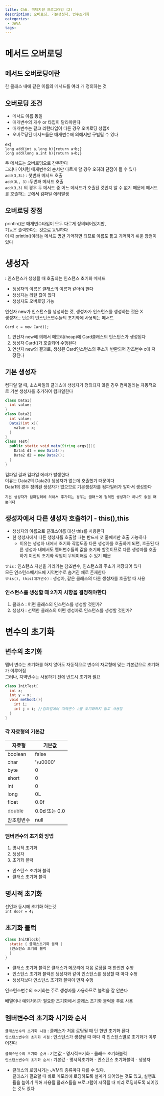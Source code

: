 ```yaml
---
title: Ch6. 객체지향 프로그래밍 (2)
description: 오버로딩, 기본생성자, 변수초기화  
categories:
 - JAVA
tags:
---  
```

# 메서드 오버로딩  
## 메서드 오버로딩이란  
한 클래스 내에 같은 이름의 메서드를 여러 개 정의하는 것  

## 오버로딩 조건  
* 메서드 이름 동일  
* 매개변수의 개수 or 타입이 달라야한다  
* 매개변수는 같고 리턴타입이 다른 경우 오버로딩 성립X  
* 오버로딩된 메서드들은 매개변수에 의해서만 구별될 수 있다  

ex)  
```long add(int a,long b){return a+b;}```  
```long add(long a,int b){return a+b;}```  

두 메서드는 오버로딩으로 간주한다  
그러나 이처럼 매개변수의 순서만 다르게 할 경우 오히려 단점이 될 수 있다  
```add(3,3L)``` : 첫번째 메서드 호출  
```add(3L, 3)``` :두번째 메서드 호출  
```add(3,3)``` 의 경우 두 메서드 중 어느 메서드가 호출된 것인지 알 수 없기 때문에
메서드를 호출하는 곳에서 컴파일 에러발생  

## 오버로딩 장점  
println()은 매개변수타입이 모두 다르게 정의되어있지만,  
기능은 출력한다는 것으로 동일하다  
이 때 println()이라는 메서드 명만 기억하면 되므로 이름도 짧고 기억하기 쉬운 장점이 있다  

# 생성자  
: 인스턴스가 생성될 때 호출되는 인스턴스 초기화 메서드  
* 생성자의 이름은 클래스의 이름과 같아야 한다  
* 생성자는 리턴 값이 없다  
* 생성자도 오버로딩 가능  

연산자 new가 인스턴스를 생성하는 것, 생성자가 인스턴스를 생성하는 것은 X  
생성자는 단순히 인스턴스변수들의 초기화에 사용되는 메서드  

```Card c = new Card();```  
1. 연산자 new에 의해서 메모리(heap)에 Card클래스의 인스턴스가 생성된다  
2. 생성자 Card()가 호출되어 수행된다  
3. 연산자 new의 결과로, 생성된 Card인스턴스의 주소가 반환되어 참조변수 c에 저장된다  

## 기본 생성자  
컴파일 할 때, 소스파일의 클래스에 생성자가 정의되지 않은 경우 컴파일러는 자동적으로 기본 생성자를 추가하여 컴파일한다  
```JAVA  
class Data1{
  int value;
}
class Data2{
  int value;
  Data2(int x){
    value = x;
  }
}
class Test{
  public static void main(String args[]){
    Data1 d1 = new Data1();
    Data2 d2 = new Data2();
  }
}

```  
컴파일 결과 컴파일 에러가 발생한다  
이유는 Data2의 Data2() 생성자가 없는데 호출했기 때문이다  
Data1의 경우 정의된 생성자가 없으므로 기본생성자를 컴파일러가 알아서 생성한다  

```기본 생성자가 컴파일러에 의해서 추가되는 경우는 클래스에 정의된 생성자가 하나도 없을 때 뿐이다```  


## 생성자에서 다른 생성자 호출하기 - this(),this  
* 생성자의 이름으로 클래스이름 대신 this를 사용한다  
* 한 생성자에서 다른 생성자를 호출할 때는 반드시 첫 줄에서만 호출 가능하다  
  - 이유는 생성자 내에서 초기화 작업도중 다른 생성자를 호출하게 되면, 호출된 다른 생성자 내에서도 멤버변수들의 값을 초기화 할것이므로 다른 생성자를 호출하기 이전의 초기화 작업이 무의미해질 수 있기 때문  

```this``` : 인스턴스 자신을 가리키는 참조변수, 인스턴스의 주소가 저장되어 있다  
  모든 인스턴스메서드에 지역변수로 숨겨진 채로 존재한다  
```this(), this(매개변수)``` : 생성자, 같은 클래스의 다른 생성자를 호출할 때 사용   

### 인스턴스를 생성할 때 2가지 사항을 결정해야한다  
1. 클래스 : 어떤 클래스의 인스턴스를 생성할 것인가?  
2. 생성자 : 선택한 클래스의 어떤 생성자로 인스턴스를 생성할 것인가?  

# 변수의 초기화  
## 변수의 초기화  
멤버 변수는 초기화를 하지 않아도 자동적으로 변수의 자료형에 맞는 기본값으로 초기화가 이루어짐  
그러나, 지역변수는 사용하기 전에 반드시 초기화 필요  
```java
class InitTest{
  int x;
  int y = x;
  void method1(){
    int i;
    int j = i; //컴파일에러 지역변수 i를 초기화하지 않고 사용함  
  }
}

```
### 각 자료형의 기본값  
자료형 | 기본값  
--|--  
boolean | false
char | '\u0000'  
byte | 0  
short | 0
int | 0  
long | 0L  
float | 0.0f  
double | 0.0d 또는 0.0  
참조형변수 | null  

### 멤버변수의 초기화 방법  
1. 명시적 초기화  
2. 생성자  
3. 초기화 블럭
  * 인스턴스 초기화 블럭  
  * 클래스 초기화 블럭  

## 명시적 초기화  
선언과 동시에 초기화 하는것  
```int door = 4;```  
## 초기화 블럭  
```java
class InitBlock{
  static { 클래스초기화 블럭 }
  {인스턴스 초기화 블럭  
  }
}

```
* 클래스 초기화 블럭은 클래스가 메모리에 처음 로딩될 때 한번만 수행  
* 인스턴스 초기화 블럭은 생성자와 같이 인스턴스를 생성할 때 마다 수행  
* 생성자보다 인스턴스 초기화 블럭이 먼저 수행   

인스턴스변수의 초기화는 주로 생성자를 사용하므로 블럭을 잘 안쓴다  

배열이나 예외처리가 필요한 초기화에서 클래스 초기화 블럭을 주로 사용  

## 멤버변수의 초기화 시기와 순서  
```클래스변수의 초기화 시점``` : 클래스가 처음 로딩될 때 단 한번 초기화 된다  
```인스턴스변수의 초기화 시점``` : 인스턴스가 생성될 때 마다 각 인스턴스별로 초기화가 이루어진다  

```클래스변수의 초기화 순서``` : 기본값 - 명시적초기화 - 클래스 초기화블럭  
```인스턴스변수의 초기화 순서``` : 기본값 - 명시적초기화 - 인스턴스 초기화블럭 - 생성자  

* 클래스의 로딩시기는 JVM의 종류마다 다를 수 있다.  
클래스가 필요할 때 바로 메모리에 로딩하도록 설계가 되어있는 것도 있고, 실행효율을 높이기 위해 사용될 클래스들을 프로그램이 시작될 때 미리 로딩하도록 되어있는 것도 있다  
